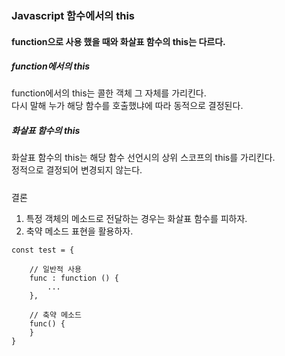 ### Javascript 함수에서의 this
#### function으로 사용 했을 때와 화살표 함수의 this는 다르다.
##### function에서의 this
function에서의 this는 콜한 객체 그 자체를 가리킨다.   
다시 말해 누가 해당 함수를 호출했냐에 따라 동적으로 결정된다.
##### 화살표 함수의 this
화살표 함수의 this는 해당 함수 선언시의 상위 스코프의 this를 가리킨다.   
정적으로 결정되어 변경되지 않는다.
#####
결론
1. 특정 객체의 메소드로 전달하는 경우는 화살표 함수를 피하자.
2. 축약 메소드 표현을 활용하자.
```
const test = {

    // 일반적 사용
    func : function () {
        ...
    },

    // 축약 메소드
    func() {
    }
}
```